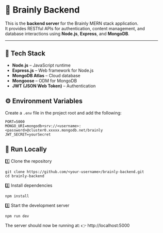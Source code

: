 # 🧠 Brainly Backend

This is the **backend server** for the Brainly MERN stack application.  
It provides RESTful APIs for authentication, content management, and database interactions using **Node.js**, **Express**, and **MongoDB**.

---

## 🚀 Tech Stack

- **Node.js** – JavaScript runtime
- **Express.js** – Web framework for Node.js
- **MongoDB Atlas** – Cloud database
- **Mongoose** – ODM for MongoDB
- **JWT (JSON Web Token)** – Authentication

 

## ⚙️ Environment Variables

Create a `.env` file in the project root and add the following:

```env
PORT=5000
MONGO_URI=mongodb+srv://<username>:<password>@cluster0.xxxxx.mongodb.net/brainly
JWT_SECRET=yourSecret
```



## 🚀 Run Locally
1️⃣ Clone the repository
```
git clone https://github.com/<your-username>/brainly-backend.git
cd brainly-backend
```

2️⃣ Install dependencies
```
npm install 
```
3️⃣ Start the development server
```
npm run dev
```




The server should now be running at:
👉 http://localhost:5000

